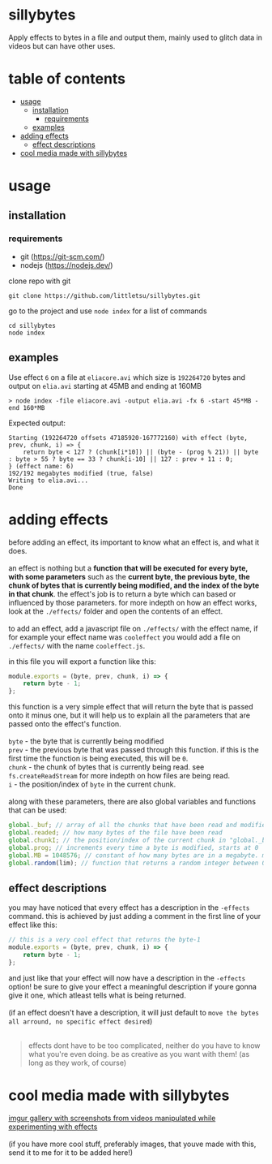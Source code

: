# sillybytes

Apply effects to bytes in a file and output them, mainly used to glitch data in videos but can have other uses.

# table of contents

-   [usage](#usage)
    -   [installation](#installation)
        -   [requirements](#requirements)
    -   [examples](#examples)
-   [adding effects](#adding-effects)
    -   [effect descriptions](#effect-descriptions)
-   [cool media made with sillybytes](#cool-media-made-with-sillybytes)

# usage

## installation

### requirements

-   git (https://git-scm.com/)
-   nodejs (https://nodejs.dev/)

clone repo with git

```
git clone https://github.com/littletsu/sillybytes.git
```

go to the project and use `node index` for a list of commands

```
cd sillybytes
node index
```

## examples

Use effect `6` on a file at `eliacore.avi` which size is `192264720` bytes and output on `elia.avi` starting at 45MB and ending at 160MB

```
> node index -file eliacore.avi -output elia.avi -fx 6 -start 45*MB -end 160*MB
```

Expected output:

```
Starting (192264720 offsets 47185920-167772160) with effect (byte, prev, chunk, i) => {
    return byte < 127 ? (chunk[i*10]) || (byte - (prog % 21)) || byte : byte > 55 ? byte == 33 ? chunk[i-10] || 127 : prev + 11 : 0;
} (effect name: 6)
192/192 megabytes modified (true, false)
Writing to elia.avi...
Done
```

# adding effects

before adding an effect, its important to know what an effect is, and what it does.<br><br>
an effect is nothing but a **function that will be executed for every byte, with some parameters** such as the **current byte, the previous byte, the chunk of bytes that is currently being modified, and the index of the byte in that chunk**. the effect's job is to return a byte which can based or influenced by those parameters. for more indepth on how an effect works, look at the `./effects/` folder and open the contents of an effect.
<br><br>
to add an effect, add a javascript file on `./effects/` with the effect name, if for example your effect name was `cooleffect` you would add a file on `./effects/` with the name `cooleffect.js`.<br>

in this file you will export a function like this:<br>

```js
module.exports = (byte, prev, chunk, i) => {
	return byte - 1;
};
```

this function is a very simple effect that will return the byte that is passed onto it minus one, but it will help us to explain all the parameters that are passed onto the effect's function.<br><br>
`byte` - the byte that is currently being modified<br>
`prev` - the previous byte that was passed through this function. if this is the first time the function is being executed, this will be `0`.<br>
`chunk` - the chunk of bytes that is currently being read. see `fs.createReadStream` for more indepth on how files are being read.<br>
`i` - the position/index of `byte` in the current chunk.<br><br>
along with these parameters, there are also global variables and functions that can be used:

```js
global._buf; // array of all the chunks that have been read and modified. a chunk is only added to this array when its finished being modified.
global.readed; // how many bytes of the file have been read
global.chunkI; // the position/index of the current chunk in "global._buf"
global.prog; // increments every time a byte is modified, starts at 0
global.MB = 1048576; // constant of how many bytes are in a megabyte. mainly used for "-start" and "-end" commands.
global.random(lim); // function that returns a random integer between 0 and "lim" parameter. lim defaults to 12.
```

## effect descriptions

you may have noticed that every effect has a description in the `-effects` command. this is achieved by just adding a comment in the first line of your effect like this:

```js
// this is a very cool effect that returns the byte-1
module.exports = (byte, prev, chunk, i) => {
	return byte - 1;
};
```

and just like that your effect will now have a description in the `-effects` option! be sure to give your effect a meaningful description if youre gonna give it one, which atleast tells what is being returned.
<br><br>
(if an effect doesn't have a description, it will just default to `move the bytes all arround, no specific effect desired`)
<br><br>

> effects dont have to be too complicated, neither do you have to know what you're even doing. be as creative as you want with them! (as long as they work, of course)

# cool media made with sillybytes

[imgur gallery with screenshots from videos manipulated while experimenting with effects](https://imgur.com/a/lUc47iY)
<br><br>
(if you have more cool stuff, preferably images, that youve made with this, send it to me for it to be added here!)
